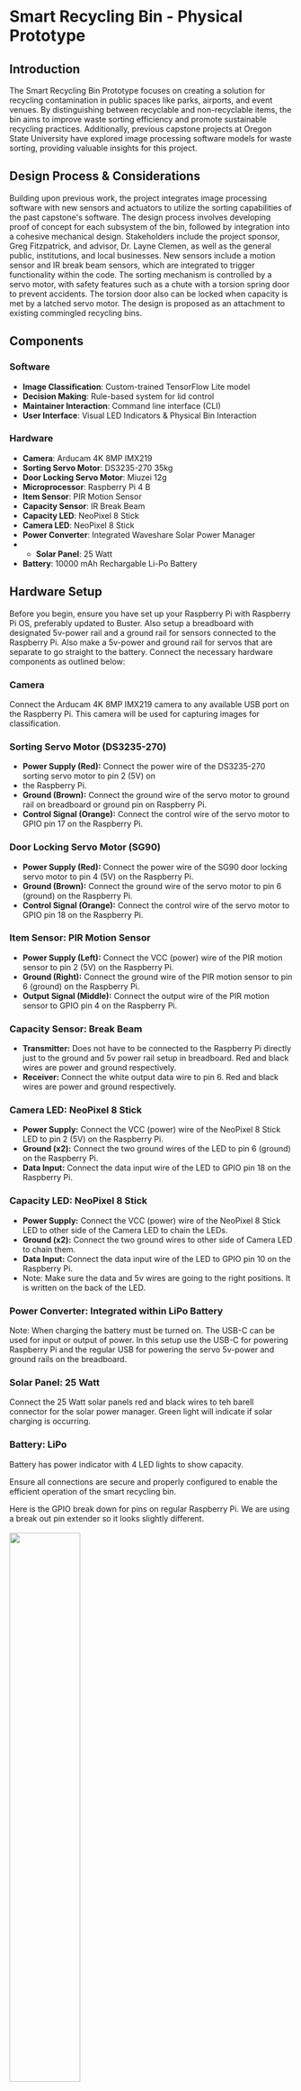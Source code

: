 
# Smart Recycling Bin - Physical Prototype

## Introduction

The Smart Recycling Bin Prototype focuses on creating a solution for recycling contamination in public spaces like parks, airports, 
and event venues. By distinguishing between recyclable and non-recyclable items, the bin aims to improve waste sorting efficiency 
and promote sustainable recycling practices. Additionally, previous capstone projects at Oregon State University have explored image
processing software models for waste sorting, providing valuable insights for this project.

## Design Process & Considerations

Building upon previous work, the project integrates image processing software with new sensors and actuators to utilize the sorting
capabilities of the past capstone's software. The design process involves developing proof of concept for each subsystem of the bin,
followed by integration into a cohesive mechanical design. Stakeholders include the project sponsor, Greg Fitzpatrick, and 
advisor, Dr. Layne Clemen, as well as the general public, institutions, and local businesses. New sensors include a motion sensor
and IR break beam sensors, which are integrated to trigger functionality within the code. The sorting mechanism is controlled by a
servo motor, with safety features such as a chute with a torsion spring door to prevent accidents. The torsion door also can be
locked when capacity is met by a latched servo motor. The design is proposed as an attachment to existing commingled recycling bins.

## Components

### Software

- **Image Classification**: Custom-trained TensorFlow Lite model
- **Decision Making**: Rule-based system for lid control
- **Maintainer Interaction**: Command line interface (CLI)
- **User Interface**: Visual LED Indicators & Physical Bin Interaction

### Hardware

- **Camera**: Arducam 4K 8MP IMX219
- **Sorting Servo Motor**: DS3235-270 35kg
- **Door Locking Servo Motor**: Miuzei 12g
- **Microprocessor**: Raspberry Pi 4 B
- **Item Sensor**: PIR Motion Sensor
- **Capacity Sensor**: IR Break Beam
- **Capacity LED**: NeoPixel 8 Stick
- **Camera LED**: NeoPixel 8 Stick
- **Power Converter**: Integrated Waveshare Solar Power Manager
- - **Solar Panel**: 25 Watt
- **Battery**: 10000 mAh Rechargable Li-Po Battery

## Hardware Setup
Before you begin, ensure you have set up your Raspberry Pi with Raspberry Pi OS, preferably updated to Buster. Also setup a breadboard with designated 5v-power rail and a ground rail for sensors connected to the Raspberry Pi. Also make a 5v-power and ground rail for servos that are separate to go straight to the battery.
Connect the necessary hardware components as outlined below:

### Camera
Connect the Arducam 4K 8MP IMX219 camera to any available USB port on the Raspberry Pi. This camera will 
be used for capturing images for classification.

### Sorting Servo Motor (DS3235-270)
- **Power Supply (Red):** Connect the power wire of the DS3235-270 sorting servo motor to pin 2 (5V) on
- the Raspberry Pi.
- **Ground (Brown):** Connect the ground wire of the servo motor to ground rail on breadboard or ground pin on Raspberry Pi.
- **Control Signal (Orange):** Connect the control wire of the servo motor to GPIO pin 17 on the Raspberry Pi.

### Door Locking Servo Motor (SG90)
- **Power Supply (Red):** Connect the power wire of the SG90 door locking servo motor to pin 4 (5V) on the Raspberry Pi.
- **Ground (Brown):** Connect the ground wire of the servo motor to pin 6 (ground) on the Raspberry Pi.
- **Control Signal (Orange):** Connect the control wire of the servo motor to GPIO pin 18 on the Raspberry Pi.

### Item Sensor: PIR Motion Sensor
- **Power Supply (Left):** Connect the VCC (power) wire of the PIR motion sensor to pin 2 (5V) on the Raspberry Pi.
- **Ground (Right):** Connect the ground wire of the PIR motion sensor to pin 6 (ground) on the Raspberry Pi.
- **Output Signal (Middle):** Connect the output wire of the PIR motion sensor to GPIO pin 4 on the Raspberry Pi.

### Capacity Sensor: Break Beam
- **Transmitter:** Does not have to be connected to the Raspberry Pi directly just to the ground and 5v power rail setup in breadboard. Red and black wires are power and ground respectively.
- **Receiver:** Connect the white output data wire to pin 6. Red and black wires are power and ground respectively.

### Camera LED: NeoPixel 8 Stick
- **Power Supply:** Connect the VCC (power) wire of the NeoPixel 8 Stick LED to pin 2 (5V) on the Raspberry Pi.
- **Ground (x2):** Connect the two ground wires of the LED to pin 6 (ground) on the Raspberry Pi.
- **Data Input:** Connect the data input wire of the LED to GPIO pin 18 on the Raspberry Pi.

### Capacity LED: NeoPixel 8 Stick
- **Power Supply:** Connect the VCC (power) wire of the NeoPixel 8 Stick LED to other side of the Camera LED to chain the LEDs.
- **Ground (x2):** Connect the two ground wires to other side of Camera LED to chain them.
- **Data Input:** Connect the data input wire of the LED to GPIO pin 10 on the Raspberry Pi.
- Note: Make sure the data and 5v wires are going to the right positions. It is written on the back of the LED.

### Power Converter: Integrated within LiPo Battery
Note: When charging the battery must be turned on. The USB-C can be used for input or output of power. In this setup use the USB-C for powering Raspberry Pi and the regular USB for powering the servo 5v-power and ground rails on the breadboard.

### Solar Panel: 25 Watt
Connect the 25 Watt solar panels red and black wires to teh barell connector for the solar power manager. Green light will indicate if solar charging is occurring.

### Battery: LiPo
Battery has power indicator with 4 LED lights to show capacity.

Ensure all connections are secure and properly configured to enable the efficient operation of the smart recycling bin.

Here is the GPIO break down for pins on regular Raspberry Pi. We are using a break out pin extender so it looks slightly different.
<br/><br/>
<img src="https://github.com/drurytc/SmartBin_Prototype/blob/master/GPIO_Pins.png" width="50%" height="50%">
<br/><br/>
<br/><br/>
<img src="https://github.com/drurytc/SmartBin_Prototype/blob/master/GPIO_Pins.png" width="50%" height="50%">
<br/><br/>

## Set Up virtual Enviroment

Once the PI is up and running, open the termial, and enter the follow commands:

Show your Raspberry Pi OS version.

```
cat /etc/os-release
```

Update packages on your Raspberry Pi OS.

```
sudo apt-get update
```

Check your Python version. You should have Python 3.7 or later.

```
python3 --version
```

Install virtualenv and upgrade pip.

```
python3 -m pip install --user --upgrade pip
```

```
python3 -m pip install --user virtualenv
```

Create a Python virtual environment for the TFLite samples (optional but strongly recommended)

```
python3 -m venv ~/tflite
```

***Run this command whenever you open a new Terminal window/tab to activate the environment.***

```
source ~/tflite/bin/activate
```

***Clone this repository***

```
git clone https://github.com/drurytc/SmartBin_Prototype.git
cd SampleImageClassification
```

***Activate the virtual enviroment. Run this command every time you open a new terminal or restart the PI.***

```
source ~/tflite/bin/activate
```

***Run the following to install the required dependencies.***

```
sh setup.sh
```

***If accessing your Pi remotely, run this command***

```
export DISPLAY=:0.0
```

## Running from Command Line Interface

***Run the classifier without hardware***

```
python3 run.py
```

***All hardware connected***

```
python3 run_physical.py
```

A new window will appear with the camera stream being displayed. Use this window to ensure the camera can see the recyclable object. Hold recyclable object in front of the attached camera. Press the spacebar to take a picture of the object. The controller will then display in the terminal if the bin is to be unlocked or not for the run.py and nothing for run_physical.py. 

## Error Troubleshooting 

ImportError: libcblas.so.3: cannot open shared object file: No such file or directory
you can fix it by installing an OpenCV dependency that is missing on your Raspberry Pi.

```
sudo apt-get install libatlas-base-dev
```

